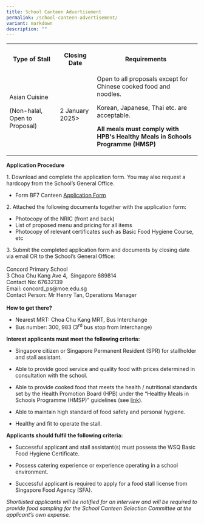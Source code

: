 ```yaml
---
title: School Canteen Advertisement
permalink: /school-canteen-advertisement/
variant: markdown
description: ""
---
```

<table style="minWidth: 75px">
<colgroup>
<col>
<col>
<col>
</colgroup>
<tbody>
<tr>
<th rowspan="1" colspan="1">
<p>Type of Stall</p>
</th>
<th rowspan="1" colspan="1">
<p>Closing Date</p>
</th>
<th rowspan="1" colspan="1">
<p>Requirements</p>
</th>
</tr>
<tr>
<td rowspan="1" colspan="1">
Asian Cuisine
<p>(Non-halal, Open to Proposal)</p>
</td>
<td rowspan="1" colspan="1">
<p>2 January 2025&gt;
</p></td>
<td rowspan="1" colspan="1">
Open to all proposals except for Chinese cooked food and noodles.
<p>Korean, Japanese, Thai etc. are acceptable.</p>
	<p><b>All meals must comply with HPB's Healthy Meals in Schools Programme (HMSP)</b></p>
</td>
</tr>
</tbody>
</table>
<p><strong>Application Procedure</strong>
</p>
1. Download and complete the application form. You may also request a
hardcopy from the School’s General Office.
<ul data-tight="true" class="tight">
<li>Form BF7 Canteen <a href="/files/BF7_canteen_application_form___Concord.pdf" rel="noopener nofollow" target="_blank">Application Form</a>
</li></ul>
2. Attached the following documents together with the application form:
<ul data-tight="true" class="tight">
<li>Photocopy of the NRIC (front and back)</li>
<li>List of proposed menu and pricing for all items</li>
<li>Photocopy of relevant certificates such as Basic Food Hygiene Course, etc</li></ul>
3. Submit the completed application form and documents by closing date via email OR to the School’s General Office:
<br>
<br>Concord Primary School
<br>3 Choa Chu Kang Ave 4, &nbsp;Singapore 689814
<br>Contact No: 67632139
<br>Email:&nbsp;<a rel="noopener noreferrer nofollow" target="_blank">concord_ps@moe.edu.sg</a>
<br>Contact Person: Mr Henry Tan, Operations Manager
<br>
<br><strong>How to get there?</strong>
<ul data-tight="true" class="tight">
<li>Nearest MRT: Choa Chu Kang MRT, Bus Interchange</li>
<li>Bus number: 300, 983 (3<sup>rd</sup> bus stop from Interchange)</li></ul>
<p><strong>Interest applicants must meet the following criteria:</strong> </p>
<ul data-tight="true" class="tight">
<li>
<p>Singapore citizen or Singapore Permanent Resident (SPR) for stallholder
and stall assistant.</p>
</li>
<li>
<p>Able to provide good service and quality food with prices determined in
consultation with the school.</p>
</li>
<li>
<p>Able to provide cooked food that meets the health / nutritional standards
set by the Health Promotion Board (HPB) under the “Healthy Meals in Schools
Programme (HMSP)” guidelines (see&nbsp;<a href="https://www.hpb.gov.sg/schools/school-programmes/healthy-meals-in-schools-programme" rel="noopener noreferrer nofollow" target="_blank">link</a>).</p>
</li>
<li>
<p>Able to maintain high standard of food safety and personal hygiene.</p>
</li>
<li>
<p>Healthy and fit to operate the stall.</p>
</li>
</ul>
<p><strong>Applicants should fulfil the following criteria:</strong>
</p>
<ul data-tight="true" class="tight">
<li>
<p>Successful applicant and stall assistant(s) must possess the WSQ Basic
Food Hygiene Certificate.</p>
</li>
<li>
<p>Possess catering experience or experience operating in a school environment.</p>
</li>
<li>
<p>Successful applicant is required to apply for a food stall license from
Singapore Food Agency (SFA).</p>
</li>
</ul>
<p><em>Shortlisted applicants will be notified for an interview and will be required to provide food sampling for the School Canteen Selection Committee at the applicant’s own expense.</em>
</p>